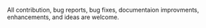 All contribution, bug reports, bug fixes, documentaion improvments, enhancements, and ideas are welcome.
